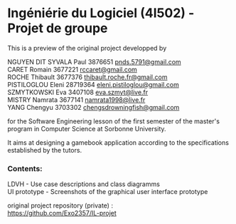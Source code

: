 # Ingéniérie du Logiciel (4I502) - Projet de groupe

This is a preview of the original project developped by  

NGUYEN DIT SYVALA Paul  3876651 pnds.5791@gmail.com  
CARET Romain  3677221 rccaret@gmail.com  
ROCHE Thibault  3677376 thibault.roche.fr@gmail.com  
PISTILOGLOU Eleni 28719364 eleni.pistiloglou@gmail.com  
SZMYTKOWSKI Eva  3407108  eva.szmyt@live.fr  
MISTRY Namrata  3677141 namrata1998@live.fr  
YANG Chengyu 3703302 chengsdrowningfish@gmail.com  

for the Software Engineering lesson of the first semester of the master's program in Computer Science at Sorbonne University. 

It aims at designing a gamebook application according to the specifications established by the tutors.  
  
  
  
### Contents:
LDVH - Use case descriptions and class diagramms  
UI prototype - Screenshots of the graphical user interface prototype  
  
  
  
original project repository (private) :  
https://github.com/Exo2357/IL-projet
